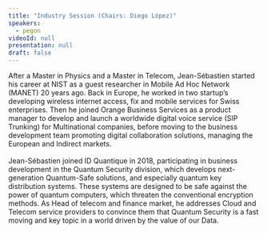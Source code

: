 ```yaml
---
title: "Industry Session (Chairs: Diego López)"
speakers:
  - pegon
videoId: null
presentation: null
draft: false
---
```

After a Master in Physics and a Master in Telecom, Jean-Sébastien started his career at NIST as a guest researcher in Mobile Ad Hoc Network (MANET) 20 years ago. Back in Europe, he worked in two startup’s developing wireless internet access, fix and mobile services for Swiss enterprises. Then he joined Orange Business Services as a product manager to develop and launch a worldwide digital voice service (SIP Trunking) for Multinational companies, before moving to the business development team promoting digital collaboration solutions, managing the European and Indirect markets.
<br><br>
Jean-Sébastien joined ID Quantique in 2018, participating in business development in the Quantum Security division, which develops next-generation Quantum-Safe solutions, and especially quantum key distribution systems. These systems are designed to be safe against the power of quantum computers, which threaten the conventional encryption methods. As Head of telecom and finance market, he addresses Cloud and Telecom service providers to convince them that Quantum Security is a fast moving and key topic in a world driven by the value of our Data.



<!-- fields to use above: -->
<!-- videoId: "Vfl9pPh6ipI" -->
<!-- presentation: "/slides/invited-MargaridaPereira.pdf" -->

